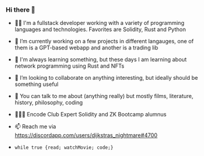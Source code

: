 ### Hi there 👋

- 🧑‍💻 I'm a fullstack developer working with a variety of programming languages and technologies. Favorites are Solidity, Rust and Python
- 🔭 I’m currently working on a few projects in different langauges, one of them is a GPT-based webapp and another is a trading lib
- 🌱 I'm always learning something, but these days I am learning about network programming using Rust and NFTs
- 🫶 I’m looking to collaborate on anything interesting, but ideally should be something useful
- 💬 You can talk to me about (anything really) but mostly films, literature, history, philosophy, coding
- 👨🏻‍🎓 Encode Club Expert Solidity and ZK Bootcamp alumnus
- 📫 Reach me via https://discordapp.com/users/dijkstras_nightmare#4700


- `while true {read; watchMovie; code;}`


<!--
**thelonehegelian/thelonehegelian** is a ✨ _special_ ✨ repository because its `README.md` (this file) appears on your GitHub profile.
